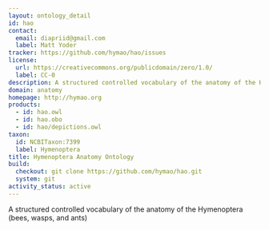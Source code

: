 ```yaml
---
layout: ontology_detail
id: hao
contact:
  email: diapriid@gmail.com
  label: Matt Yoder
tracker: https://github.com/hymao/hao/issues
license:
  url: https://creativecommons.org/publicdomain/zero/1.0/
  label: CC-0
description: A structured controlled vocabulary of the anatomy of the Hymenoptera (bees, wasps, and ants)
domain: anatomy
homepage: http://hymao.org
products:
  - id: hao.owl
  - id: hao.obo
  - id: hao/depictions.owl
taxon:
  id: NCBITaxon:7399
  label: Hymenoptera
title: Hymenoptera Anatomy Ontology
build:
  checkout: git clone https://github.com/hymao/hao.git
  system: git
activity_status: active
---
```


A structured controlled vocabulary of the anatomy of the Hymenoptera (bees, wasps, and ants)
